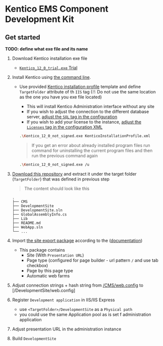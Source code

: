 # Kentico EMS Component Development Kit

## Get started

**TODO: define what exe file and its name**

1. Download Kentico installation exe file
    * [`Kentico_12_0_trial.exe` Trial](https://www.kentico.com/download-demo/trial-version)
1. Install Kentico using [the command line](https://docs.kentico.com/K12SP/Installing+Kentico+from+the+command+line).
    * Use provided [Kentico installation profile](/KenticoInstallationProfile.xml) template and define `TargetFolder` attribute of th `IIS` tag (:!: Do not use the same location as the one you have you exe file located)
        * This will install Kentico Administration interface without any site
        * If you wish to adjust the connection to the different database server, [adjust the `SQL` tag in the configuration](https://docs.kentico.com/K12SP/installation/installing-kentico-from-the-command-line/command-line-installation-xml-configuration)
        * If you wish to add your license to the instance, [adjust the `Licenses` tag in the configuration XML]((https://docs.kentico.com/K12SP/installation/installing-kentico-from-the-command-line/command-line-installation-xml-configuration))

      ```sh
      .\Kentico_12_0_not_signed.exe KenticoInstallationProfile.xml
      ```

      > If you get an error about already installed program files run command for uninstalling the current program files and then run the previous command again

      ```sh
      .\Kentico_12_0_not_signed.exe /u
      ```

1. [Download this repository](https://github.com/Simply007/ems-mvc-component-development-kit/archive/master.zip) and extract it under the target folder (`TargetFolder`) that was defined in previous step

    > The content should look like this

    ```plain
    .
    ├── CMS
    ├── DevelopmentSite
    ├── DevelopmentSite.sln
    ├── GlobalAssemblyInfo.cs
    ├── Lib
    ├── README.md
    ├── WebApp.sln
    └── ...
    ```

1. Import [the site export package](/DevelopmentSite.zip) according to the ([documentation](https://docs.kentico.com/display/K12SP/Importing+a+site+or+objects))
    * This package contains
        * Site (With `Presentation URL`)
        * Page type (configured for page builder - url pattern `/` and use tab  checkbox)
        * Page by this page type
        * Automatic web farms

1. Adjust connection strings + hash string from [/CMS/web.config](/CMS/web.config) to [/DevelopmentSite/web.config]

1. Register `Development application` in IIS/IIS Express
    * use `<TargetFolder>/DevelopmentSite` as a `Physical path`
    * you could use the same Application pool as is set f administration application

1. Adjust presentation URL in the administration instance

1. Build `DevelopmentSite`

